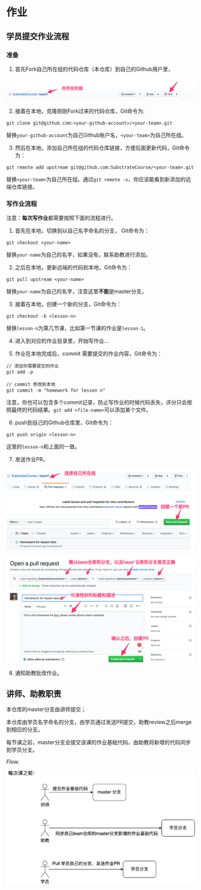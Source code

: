 # 作业

## 学员提交作业流程

### 准备

1. 首先Fork自己所在组的代码仓库（本仓库）到自己的Github用户里，

![fork](./fork.png)

2. 接着在本地，克隆刚刚Fork过来的代码仓库，Git命令为:

```
git clone git@github.com:<your-github-account>/<your-team>.git
```

替换`your-github-account`为自己Github账户名，`<your-team>`为自己所在组。

3. 然后在本地，添加自己所在组的代码仓库链接，方便后面更新代码，Git命令为：

```
git remote add upstream git@github.com:SubstrateCourse/<your-team>.git
```

替换`<your-team>`为自己所在组。通过`git remote -v`，你应该能看到新添加的远端仓库链接。


### 写作业流程

注意：**每次写作业**都需要按照下面的流程进行。

1. 首先在本地，切换到以自己名字命名的分支， Git命令为：

```
git checkout <your-name>
```

替换`your-name`为自己的名字，如果没有，联系助教进行添加。

2. 之后在本地，更新远端的代码到本地，Git命令为：

```
git pull upstream <your-name>
```

替换`your-name`为自己的名字，注意这里**不能**是master分支。

3. 接着在本地，创建一个新的分支，Git命令为：

```
git checkout -b <lesson-n>
```

替换`lesson-n`为第几节课，比如第一节课的作业是`lesson-1`。

4. 进入到对应的作业目录里，开始写作业...

5. 作业在本地完成后，commit 需要提交的作业内容，Git命令为：

```shell
// 添加你需要提交的作业
git add -p

// commit 修改到本地
git commit -m "homework for lesson n"
```

注意，你也可以包含多个commit记录，防止写作业的时候代码丢失，评分只会按照最终的代码结果。`git add <file-name>`可以添加某个文件。

6. push到自己的Github仓库里，Git命令为：

```
git push origin <lesson-n>
```

这里的`lesson-n`和上面的一致。

7. 发送作业PR，

![create_pr](./create_pr.png)

![send_pr](./send_pr.png)

8. 通知助教批改作业。

## 讲师、助教职责

本仓库的master分支由讲师提交；

本仓库由学员名字命名的分支，由学员通过发送PR提交，助教review之后merge到相应的分支。

每节课之前，master分支会提交该课的作业基础代码，由助教将新增的代码同步到学员分支。

*Flow:*

![flow](./course_flow.png)

